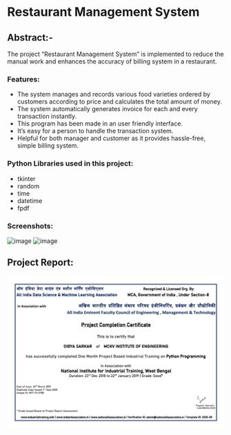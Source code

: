 # Restaurant Management System 

## Abstract:-
The project “Restaurant Management System” is implemented to reduce the manual work and enhances the accuracy of billing system in a restaurant.

### Features:
* The system manages and records various food varieties ordered by customers according to price and calculates the total amount of money.
* The system automatically generates invoice for each and every transaction instantly.
* This program has been made in an user friendly interface. 
* It’s easy for a person to handle the transaction system.
* Helpful for both manager and customer as it provides hassle-free, simple billing system.

### Python Libraries used in this project:
* tkinter
* random
* time
* datetime
* fpdf

### Screenshots:
![image](https://github.com/Dibyaneil/Resturant-Management-System/blob/master/Invoice%20.jpg)
![image](https://github.com/Dibyaneil/Resturant-Management-System/blob/master/Interface.jpg)

## Project Report:
![image](https://github.com/Dibyaneil/Restaurant-Management-System/blob/master/Project%20Report.jpg)
